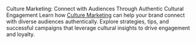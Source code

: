 Culture Marketing: Connect with Audiences Through Authentic Cultural Engagement
Learn how [Culture Marketing](https://culture-marketing.net/) can help your brand connect with diverse audiences authentically. Explore strategies, tips, and successful campaigns that leverage cultural insights to drive engagement and loyalty.
